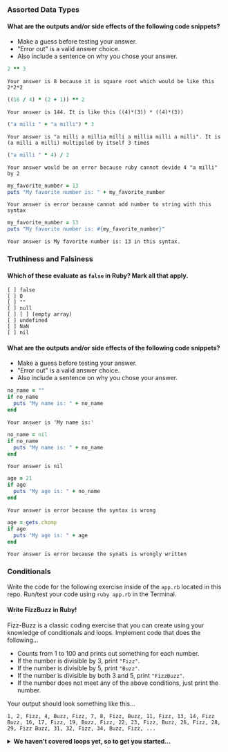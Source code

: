 ### Assorted Data Types

#### What are the outputs and/or side effects of the following code snippets?

* Make a guess before testing your answer.
* "Error out" is a valid answer choice.
* Also include a sentence on why you chose your answer.

```rb
2 ** 3
```
```text
Your answer is 8 because it is square root which would be like this 2*2*2
```

```rb
((16 / 4) * (2 + 1)) ** 2
```
```text
Your answer is 144. It is like this ((4)*(3)) * ((4)*(3))
```

```rb
("a milli " + "a milli") * 3
```
```text
Your answer is "a milli a millia milli a millia milli a milli". It is (a milli a milli) multipiled by itself 3 times
```

```rb
("a milli " * 4) / 2
```
```text
Your answer would be an error because ruby cannot devide 4 "a milli" by 2
```

```rb
my_favorite_number = 13
puts "My favorite number is: " + my_favorite_number
```
```text
Your answer is error because cannot add number to string with this syntax
```

```rb
my_favorite_number = 13
puts "My favorite number is: #{my_favorite_number}"
```
```text
Your answer is My favorite number is: 13 in this syntax.
```

### Truthiness and Falsiness

#### Which of these evaluate as `false` in Ruby? Mark all that apply.

```text
[ ] false
[ ] 0
[ ] ""
[ ] null
[ ] [ ] (empty array)
[ ] undefined
[ ] NaN
[ ] nil
```

#### What are the outputs and/or side effects of the following code snippets?

* Make a guess before testing your answer.
* "Error out" is a valid answer choice.
* Also include a sentence on why you chose your answer.

```rb
no_name = ""
if no_name
  puts "My name is: " + no_name
end
```
```text
Your answer is 'My name is:'
```

```rb
no_name = nil
if no_name
  puts "My name is: " + no_name
end
```
```text
Your answer is nil
```

```rb
age = 21
if age
  puts "My age is: " + no_name
end
```
```text
Your answer is error because the syntax is wrong
```

```rb
age = gets.chomp
if age
  puts "My age is: " + age
end
```
```text
Your answer is error because the synats is wrongly written
```

### Conditionals

Write the code for the following exercise inside of the `app.rb` located in this repo. Run/test your code using `ruby app.rb` in the Terminal.

#### Write FizzBuzz in Ruby!

Fizz-Buzz is a classic coding exercise that you can create using your knowledge of conditionals and loops. Implement code that does the following...

* Counts from 1 to 100 and prints out something for each number.
* If the number is divisible by 3, print `"Fizz"`.
* If the number is divisible by 5, print `"Buzz"`.
* If the number is divisible by both 3 and 5, print `"FizzBuzz"`.
* If the number does not meet any of the above conditions, just print the number.

Your output should look something like this...
```
1, 2, Fizz, 4, Buzz, Fizz, 7, 8, Fizz, Buzz, 11, Fizz, 13, 14, Fizz Buzz, 16, 17, Fizz, 19, Buzz, Fizz, 22, 23, Fizz, Buzz, 26, Fizz, 28, 29, Fizz Buzz, 31, 32, Fizz, 34, Buzz, Fizz, ...
```

<details>
  <summary><strong>We haven't covered loops yet, so to get you started...</strong></summary>

  ```rb
  i = 1
  while i <= 100
    # Your code goes in here.
  end
  ```

</details>
